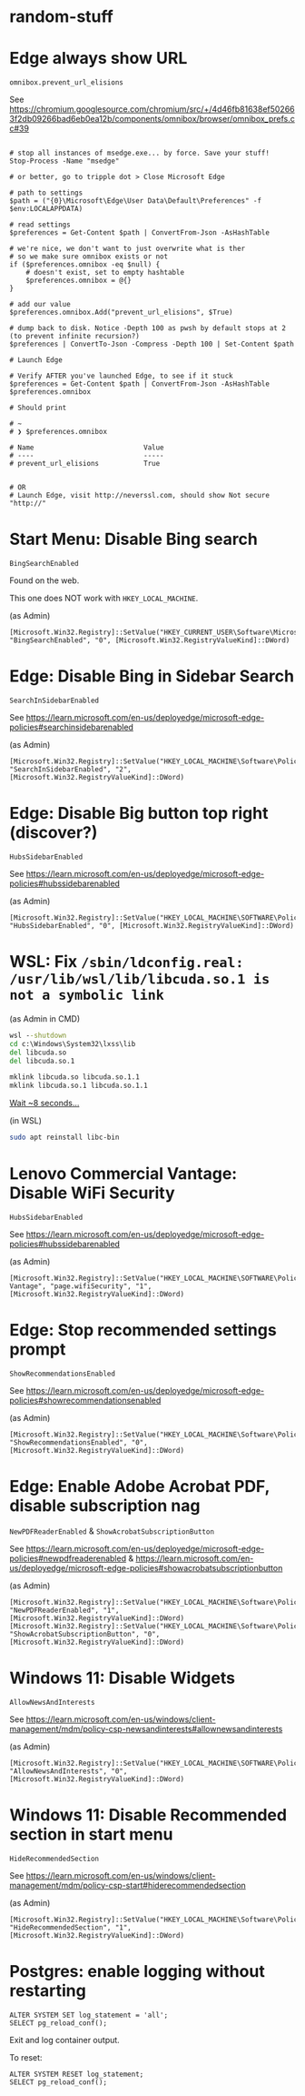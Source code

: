 # random-stuff

# Edge always show URL

`omnibox.prevent_url_elisions`

See https://chromium.googlesource.com/chromium/src/+/4d46fb81638ef502663f2db09266bad6eb0ea12b/components/omnibox/browser/omnibox_prefs.cc#39


```pwsh

# stop all instances of msedge.exe... by force. Save your stuff!
Stop-Process -Name "msedge"

# or better, go to tripple dot > Close Microsoft Edge 

# path to settings
$path = ("{0}\Microsoft\Edge\User Data\Default\Preferences" -f $env:LOCALAPPDATA)

# read settings
$preferences = Get-Content $path | ConvertFrom-Json -AsHashTable

# we're nice, we don't want to just overwrite what is ther
# so we make sure omnibox exists or not
if ($preferences.omnibox -eq $null) {
    # doesn't exist, set to empty hashtable
    $preferences.omnibox = @{}
}

# add our value
$preferences.omnibox.Add("prevent_url_elisions", $True)

# dump back to disk. Notice -Depth 100 as pwsh by default stops at 2 (to prevent infinite recursion?)
$preferences | ConvertTo-Json -Compress -Depth 100 | Set-Content $path

# Launch Edge

# Verify AFTER you've launched Edge, to see if it stuck
$preferences = Get-Content $path | ConvertFrom-Json -AsHashTable
$preferences.omnibox

# Should print

# ~
# ❯ $preferences.omnibox

# Name                           Value
# ----                           -----
# prevent_url_elisions           True


# OR
# Launch Edge, visit http://neverssl.com, should show Not secure "http://"
```

# Start Menu: Disable Bing search

`BingSearchEnabled`

Found on the web.

This one does NOT work with `HKEY_LOCAL_MACHINE`.

(as Admin)
```pwsh
[Microsoft.Win32.Registry]::SetValue("HKEY_CURRENT_USER\Software\Microsoft\Windows\CurrentVersion\Search", "BingSearchEnabled", "0", [Microsoft.Win32.RegistryValueKind]::DWord)
```

# Edge: Disable Bing in Sidebar Search

`SearchInSidebarEnabled`

See https://learn.microsoft.com/en-us/deployedge/microsoft-edge-policies#searchinsidebarenabled

(as Admin)
```pwsh
[Microsoft.Win32.Registry]::SetValue("HKEY_LOCAL_MACHINE\Software\Policies\Microsoft\Edge", "SearchInSidebarEnabled", "2", [Microsoft.Win32.RegistryValueKind]::DWord)
```

# Edge: Disable Big button top right (discover?)

`HubsSidebarEnabled`

See https://learn.microsoft.com/en-us/deployedge/microsoft-edge-policies#hubssidebarenabled

(as Admin)
```pwsh
[Microsoft.Win32.Registry]::SetValue("HKEY_LOCAL_MACHINE\SOFTWARE\Policies\Microsoft\Edge", "HubsSidebarEnabled", "0", [Microsoft.Win32.RegistryValueKind]::DWord)
```

# WSL: Fix `/sbin/ldconfig.real: /usr/lib/wsl/lib/libcuda.so.1 is not a symbolic link`

(as Admin in CMD)
```cmd
wsl --shutdown
cd c:\Windows\System32\lxss\lib
del libcuda.so
del libcuda.so.1

mklink libcuda.so libcuda.so.1.1
mklink libcuda.so.1 libcuda.so.1.1
```

[Wait ~8 seconds...](https://learn.microsoft.com/en-us/windows/wsl/wsl-config#the-8-second-rule)

(in WSL)
```sh
sudo apt reinstall libc-bin
```

# Lenovo Commercial Vantage: Disable WiFi Security

`HubsSidebarEnabled`

See https://learn.microsoft.com/en-us/deployedge/microsoft-edge-policies#hubssidebarenabled

(as Admin)
```pwsh
[Microsoft.Win32.Registry]::SetValue("HKEY_LOCAL_MACHINE\SOFTWARE\Policies\Lenovo\Commercial Vantage", "page.wifiSecurity", "1", [Microsoft.Win32.RegistryValueKind]::DWord)
```

# Edge: Stop recommended settings prompt

`ShowRecommendationsEnabled`

See https://learn.microsoft.com/en-us/deployedge/microsoft-edge-policies#showrecommendationsenabled

(as Admin)
```pwsh
[Microsoft.Win32.Registry]::SetValue("HKEY_LOCAL_MACHINE\Software\Policies\Microsoft\Edge", "ShowRecommendationsEnabled", "0", [Microsoft.Win32.RegistryValueKind]::DWord)
```

# Edge: Enable Adobe Acrobat PDF, disable subscription nag

`NewPDFReaderEnabled` & `ShowAcrobatSubscriptionButton`

See https://learn.microsoft.com/en-us/deployedge/microsoft-edge-policies#newpdfreaderenabled & https://learn.microsoft.com/en-us/deployedge/microsoft-edge-policies#showacrobatsubscriptionbutton

(as Admin)
```pwsh
[Microsoft.Win32.Registry]::SetValue("HKEY_LOCAL_MACHINE\Software\Policies\Microsoft\Edge", "NewPDFReaderEnabled", "1", [Microsoft.Win32.RegistryValueKind]::DWord)
[Microsoft.Win32.Registry]::SetValue("HKEY_LOCAL_MACHINE\Software\Policies\Microsoft\Edge", "ShowAcrobatSubscriptionButton", "0", [Microsoft.Win32.RegistryValueKind]::DWord)
```

# Windows 11: Disable Widgets

`AllowNewsAndInterests`

See https://learn.microsoft.com/en-us/windows/client-management/mdm/policy-csp-newsandinterests#allownewsandinterests

(as Admin)
```pwsh
[Microsoft.Win32.Registry]::SetValue("HKEY_LOCAL_MACHINE\SOFTWARE\Policies\Microsoft\Dsh", "AllowNewsAndInterests", "0", [Microsoft.Win32.RegistryValueKind]::DWord)

```

# Windows 11: Disable Recommended section in start menu

`HideRecommendedSection`

See https://learn.microsoft.com/en-us/windows/client-management/mdm/policy-csp-start#hiderecommendedsection

(as Admin)
```pwsh
[Microsoft.Win32.Registry]::SetValue("HKEY_LOCAL_MACHINE\Software\Policies\Microsoft\Windows\Explorer", "HideRecommendedSection", "1", [Microsoft.Win32.RegistryValueKind]::DWord)

```

# Postgres: enable logging without restarting

```
ALTER SYSTEM SET log_statement = 'all';
SELECT pg_reload_conf();
```

Exit and log container output.

To reset:
```
ALTER SYSTEM RESET log_statement;
SELECT pg_reload_conf();
```
